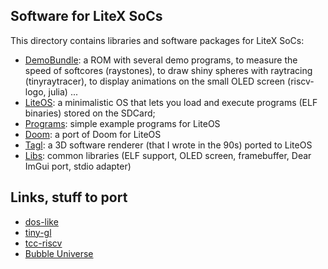 Software for LiteX SoCs
-----------------------

This directory contains libraries and software packages for LiteX SoCs:
- [DemoBundle](DemoBundle/): a ROM with several demo programs, to
    measure the speed of softcores (raystones), to draw shiny spheres
    with raytracing (tinyraytracer), to display animations on the
    small OLED screen (riscv-logo, julia) ...
- [LiteOS](LiteOS/): a minimalistic OS that lets you load and execute
    programs (ELF binaries) stored on the SDCard;
- [Programs](Programs/): simple example programs for LiteOS
- [Doom](Doom/): a port of Doom for LiteOS
- [Tagl](Tagl/): a 3D software renderer (that I wrote in the 90s) ported to LiteOS
- [Libs](Libs/): common libraries (ELF support, OLED screen, framebuffer, Dear ImGui port, stdio adapter)


Links, stuff to port
--------------------

- [dos-like](https://github.com/mattiasgustavsson/dos-like)
- [tiny-gl](https://github.com/C-Chads/tinygl)
- [tcc-riscv](https://github.com/sellicott/tcc-riscv32)
- [Bubble Universe](https://stardot.org.uk/forums/viewtopic.php?t=25833&sid=33182a6ffa6f84b08bb6f52cae2ad35d)